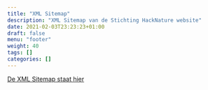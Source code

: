 ```yaml
---
title: "XML Sitemap"
description: "XML Sitemap van de Stichting HackNature website"
date: 2021-02-03T23:23:23+01:00
draft: false
menu: "footer"
weight: 40
tags: []
categories: []
---
```


[De XML Sitemap staat hier](/sitemap.xml)